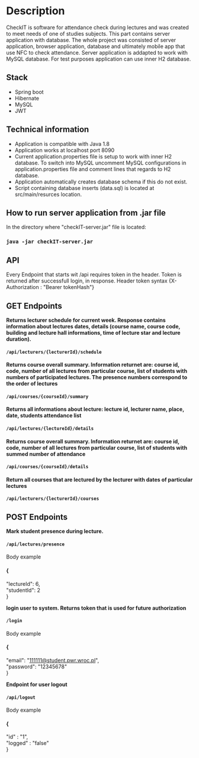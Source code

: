 # Description
CheckIT is software for attendance check during lectures and was created to meet needs of one of studies subjects. This part contains server application with database. The whole project was consisted of server application, browser application, database and ultimately mobile app that use NFC to check attendance. 
Server application is addapted to work with MySQL database. For test purposes application can use inner H2 database. 

## Stack
* Spring boot
* Hibernate
* MySQL
* JWT

## Technical information
* Application is compatible with Java 1.8
* Application works at localhost port 8090
* Current application.properties file is setup to work with inner H2 database. To switch into MySQL uncomment MySQL configurations in application.properties file and comment lines that regards to H2 database.
* Application automatically creates database schema if this do not exist.
* Script containing database inserts (data.sql) is located at src/main/resurces location.

## How to run server application from .jar file
In the directory where "checkIT-server.jar" file is located:

### `java -jar checkIT-server.jar`



## API

Every Endpoint that starts wit /api requires token in the header. Token is returned after successfull login, in response. 
Header token syntax {X-Authorization : "Bearer tokenHash"}

## GET Endpoints

**Returns lecturer schedule for current week. Response contains information about lectures dates, details (course name, course code, building and lecture hall informations, time of lecture star and lecture duration).**

#### `/api/lecturers/{lecturerId}/schedule`

**Returns course overall summary. Information returnet are: course id, code, number
of all lectures from particular course, list of students with numbers of participated lectures. The presence
numbers correspond to the order of lectures**

#### `/api/courses/{courseId}/summary`

**Returns all informations about lecture: lecture id, lecturer name, place, date, students
attendance list**

#### `/api/lectures/{lectureId}/details`

**Returns course overall summary. Information returnet are: course id, code, number
of all lectures from particular course, list of students with summed number of attendance**

#### `/api/courses/{courseId}/details`


**Return all courses that are lectured by the lecturer with dates of particular lectures**

#### `/api/lecturers/{lecturerId}/courses`

## POST Endpoints

**Mark student presence during lecture.**

#### `/api/lectures/presence`
Body example
#### {</br>

"lectureId": 6,</br>
"studentId": 2 </br>
}</br>


**login user to system. Returns token that is used for future authorization**

#### `/login`

Body example
#### {</br>

"email": "111111@student.pwr.wroc.pl", </br>
"password": "12345678" </br>
} </br>


**Endpoint for user logout**

#### `/api/logout`

Body example
#### {</br>

"id" : "1", </br>
"logged" : "false" </br>
} </br>
